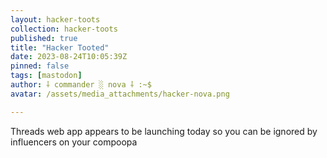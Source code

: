 ```yaml
---
layout: hacker-toots
collection: hacker-toots
published: true
title: "Hacker Tooted"
date: 2023-08-24T10:05:39Z
pinned: false
tags: [mastodon]
author: ⸸ commander ░ nova ⸸ :~$
avatar: /assets/media_attachments/hacker-nova.png

---
```


<p>Threads web app appears to be launching today so you can be ignored by influencers on your compoopa</p>


